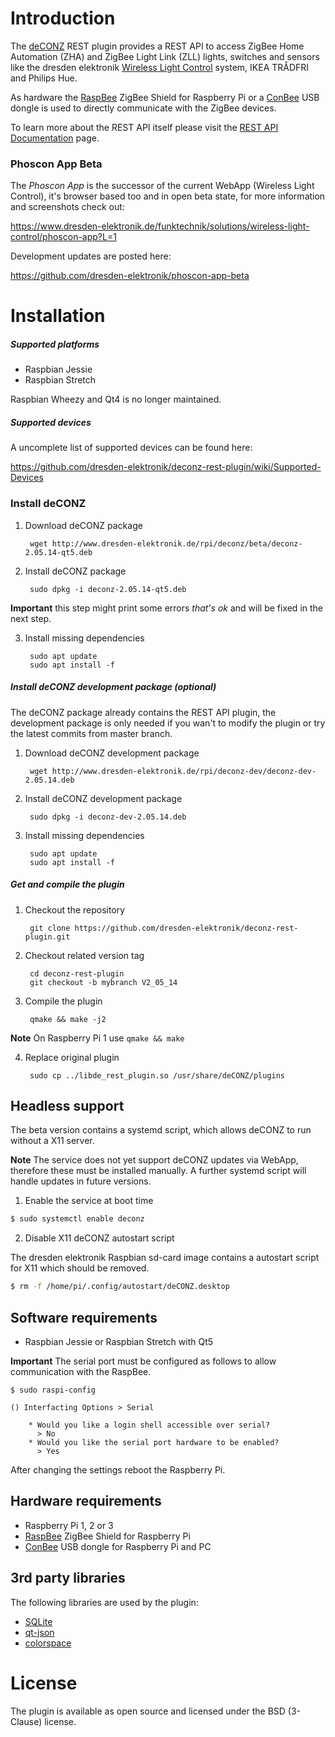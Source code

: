Introduction
============

The [deCONZ](http://www.dresden-elektronik.de/funktechnik/products/software/pc/deconz?L=1) REST plugin provides a REST API to access ZigBee Home Automation (ZHA) and ZigBee Light Link (ZLL) lights, switches and sensors like the dresden elektronik [Wireless Light Control](http://www.dresden-elektronik.de/funktechnik/solutions/wireless-light-control) system, IKEA TRÅDFRI and Philips Hue.

As hardware the [RaspBee](https://www.dresden-elektronik.de/raspbee?L=1&ref=gh) ZigBee Shield for Raspberry Pi or a [ConBee](https://www.dresden-elektronik.de/conbee?L=1&ref=gh) USB dongle is used to directly communicate with the ZigBee devices.

To learn more about the REST API itself please visit the [REST API Documentation](http://dresden-elektronik.github.io/deconz-rest-doc/) page.

### Phoscon App Beta
The *Phoscon App* is the successor of the current WebApp (Wireless Light Control), it's browser based too and in open beta state, for more information and screenshots check out:

https://www.dresden-elektronik.de/funktechnik/solutions/wireless-light-control/phoscon-app?L=1

Development updates are posted here:

https://github.com/dresden-elektronik/phoscon-app-beta

Installation
============

##### Supported platforms
* Raspbian Jessie
* Raspbian Stretch

Raspbian Wheezy and Qt4 is no longer maintained.

##### Supported devices

A uncomplete list of supported devices can be found here:

https://github.com/dresden-elektronik/deconz-rest-plugin/wiki/Supported-Devices

### Install deCONZ
1. Download deCONZ package

        wget http://www.dresden-elektronik.de/rpi/deconz/beta/deconz-2.05.14-qt5.deb

2. Install deCONZ package

        sudo dpkg -i deconz-2.05.14-qt5.deb

**Important** this step might print some errors *that's ok* and will be fixed in the next step.

3. Install missing dependencies

        sudo apt update
        sudo apt install -f

##### Install deCONZ development package (optional)

The deCONZ package already contains the REST API plugin, the development package is only needed if you wan't to modify the plugin or try the latest commits from master branch.

1. Download deCONZ development package

        wget http://www.dresden-elektronik.de/rpi/deconz-dev/deconz-dev-2.05.14.deb

2. Install deCONZ development package

        sudo dpkg -i deconz-dev-2.05.14.deb

3. Install missing dependencies

        sudo apt update
        sudo apt install -f

##### Get and compile the plugin
1. Checkout the repository

        git clone https://github.com/dresden-elektronik/deconz-rest-plugin.git

2. Checkout related version tag

        cd deconz-rest-plugin
        git checkout -b mybranch V2_05_14

3. Compile the plugin

        qmake && make -j2

**Note** On Raspberry Pi 1 use `qmake && make`

4. Replace original plugin

        sudo cp ../libde_rest_plugin.so /usr/share/deCONZ/plugins

Headless support
----------------

The beta version contains a systemd script, which allows deCONZ to run without a X11 server.

**Note** The service does not yet support deCONZ updates via WebApp, therefore these must be installed manually. A further systemd script will handle updates in future versions.

1. Enable the service at boot time

```bash
$ sudo systemctl enable deconz
```

2. Disable X11 deCONZ autostart script

The dresden elektronik Raspbian sd-card image contains a autostart script for X11 which should be removed.

```bash
$ rm -f /home/pi/.config/autostart/deCONZ.desktop
```

Software requirements
---------------------
* Raspbian Jessie or Raspbian Stretch with Qt5

**Important** The serial port must be configured as follows to allow communication with the RaspBee.

    $ sudo raspi-config

    () Interfacting Options > Serial

        * Would you like a login shell accessible over serial?
          > No
        * Would you like the serial port hardware to be enabled?
          > Yes

After changing the settings reboot the Raspberry Pi.


Hardware requirements
---------------------

* Raspberry Pi 1, 2 or 3
* [RaspBee](http://www.dresden-elektronik.de/funktechnik/solutions/wireless-light-control/raspbee?L=1) ZigBee Shield for Raspberry Pi
* [ConBee](https://www.dresden-elektronik.de/funktechnik/solutions/wireless-light-control/conbee/?L=1) USB dongle for Raspberry Pi and PC

3rd party libraries
-------------------
The following libraries are used by the plugin:

* [SQLite](http://www.sqlite.org)
* [qt-json](https://github.com/lawand/droper/tree/master/qt-json)
* [colorspace](http://www.getreuer.info/home/colorspace)

License
=======
The plugin is available as open source and licensed under the BSD (3-Clause) license.


